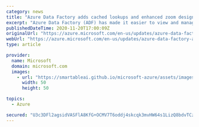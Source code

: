 ```yaml
---
category: news
title: "Azure Data Factory adds cached lookups and enhanced zoom design to data flows"
excerpt: "Azure Data Factory (ADF) has made it easier to view and manage large, complex ETL patterns with new zoom controls for complex graph design. ADF has also added cached lookups to data flows for more efficient and faster design patterns."
publishedDateTime: 2020-11-20T17:00:09Z
originalUrl: "https://azure.microsoft.com/en-us/updates/azure-data-factory-adds-cached-lookups-and-enhanced-zoom-design-to-data-flows/"
webUrl: "https://azure.microsoft.com/en-us/updates/azure-data-factory-adds-cached-lookups-and-enhanced-zoom-design-to-data-flows/"
type: article

provider:
  name: Microsoft
  domain: microsoft.com
  images:
    - url: "https://smartableai.github.io/microsoft-azure/assets/images/organizations/microsoft.com-50x50.jpg"
      width: 50
      height: 50

topics:
  - Azure

secured: "U3c3DFl2agsidVASFlA8KfG+OCMV7T6oddj4skcqk3mvHW64s1LizQ8bdvTCzjnIBr+bc10ClCbFnLAxbHh7yuZwgwKFGtWZKmC4XZhriMgdoz4H/3nlewGUMJmMy2BAqsSEpTQoDuSIlitrq0rmMZA8r5f6GVb8iozqbCwGRzG6TbgwfY6Zt6y5y66eue1aCua7Vh29mlqoUT7jN+6rRc2I3lW5aD77plcY512T3IuhTVPSXMOJP0n/Htd6FlnI1Lrxvb3mi7jnMDYv6xDU+O1XoQNYHU1LMgd9mdlJ2Ec6xbh0l72m/fHj7KhE2Hm7cR1nJCnEr7dbAehI4xnoZBGIvtqHGjYsWyAaCA0aR7E=;vzwbXeG6/GNyWkoeUYn5Aw=="
---
```


